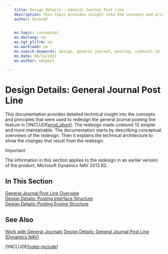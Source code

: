 ```yaml
---
    title: Design Details - General Journal Post Line
    description: This topic provides insight into the concepts and principles that are used to redesign the general journal posting line feature in Business Central.
    author: SorenGP

    
    ms.topic: conceptual
    ms.devlang: na
    ms.tgt_pltfrm: na
    ms.workload: na
    ms.search.keywords: design, general journal, posting, codeunit 12
    ms.date: 06/14/2021
    ms.author: edupont

---
```

# Design Details: General Journal Post Line

This documentation provides detailed technical insight into the concepts and principles that were used to redesign the general journal posting line feature in [!INCLUDE[prod_short](includes/prod_short.md)]. The redesign made codeunit 12 simpler and more maintainable. The documentation starts by describing conceptual overviews of the redesign. Then it explains the technical architecture to show the changes that result from the redesign.  

> [!IMPORTANT]
> The information in this section applies to the redesign in an earlier version of the product, Microsoft Dynamics NAV 2013 R2.

## In This Section

[General Journal Post Line Overview](design-details-general-journal-post-line-overview.md)  
[Design Details: Posting Interface Structure](design-details-posting-interface-structure.md)  
[Design Details: Posting Engine Structure](design-details-posting-engine-structure.md)  

## See Also

[Work with General Journals](ui-work-general-journals.md)
[Design Details: General Journal Post Line (Dynamics NAV)](/dynamics-nav-app/design-details-general-journal-post-line)  

[!INCLUDE[footer-include](includes/footer-banner.md)]